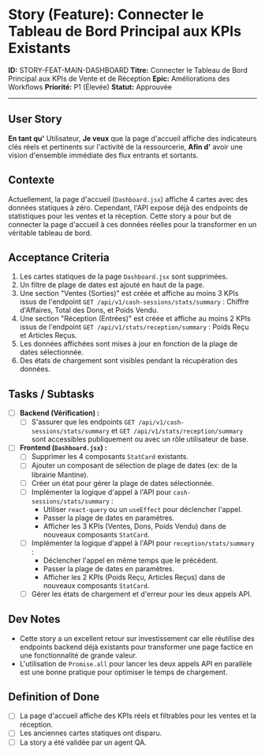 # Story (Feature): Connecter le Tableau de Bord Principal aux KPIs Existants

**ID:** STORY-FEAT-MAIN-DASHBOARD
**Titre:** Connecter le Tableau de Bord Principal aux KPIs de Vente et de Réception
**Epic:** Améliorations des Workflows
**Priorité:** P1 (Élevée)
**Statut:** Approuvée

---

## User Story

**En tant qu'** Utilisateur,
**Je veux** que la page d'accueil affiche des indicateurs clés réels et pertinents sur l'activité de la ressourcerie,
**Afin d'** avoir une vision d'ensemble immédiate des flux entrants et sortants.

## Contexte

Actuellement, la page d'accueil (`Dashboard.jsx`) affiche 4 cartes avec des données statiques à zéro. Cependant, l'API expose déjà des endpoints de statistiques pour les ventes et la réception. Cette story a pour but de connecter la page d'accueil à ces données réelles pour la transformer en un véritable tableau de bord.

## Acceptance Criteria

1.  Les cartes statiques de la page `Dashboard.jsx` sont supprimées.
2.  Un filtre de plage de dates est ajouté en haut de la page.
3.  Une section "Ventes (Sorties)" est créée et affiche au moins 3 KPIs issus de l'endpoint `GET /api/v1/cash-sessions/stats/summary` : Chiffre d'Affaires, Total des Dons, et Poids Vendu.
4.  Une section "Réception (Entrées)" est créée et affiche au moins 2 KPIs issus de l'endpoint `GET /api/v1/stats/reception/summary` : Poids Reçu et Articles Reçus.
5.  Les données affichées sont mises à jour en fonction de la plage de dates sélectionnée.
6.  Des états de chargement sont visibles pendant la récupération des données.

## Tasks / Subtasks

- [ ] **Backend (Vérification) :**
    - [ ] S'assurer que les endpoints `GET /api/v1/cash-sessions/stats/summary` et `GET /api/v1/stats/reception/summary` sont accessibles publiquement ou avec un rôle utilisateur de base.
- [ ] **Frontend (`Dashboard.jsx`) :**
    - [ ] Supprimer les 4 composants `StatCard` existants.
    - [ ] Ajouter un composant de sélection de plage de dates (ex: de la librairie Mantine).
    - [ ] Créer un état pour gérer la plage de dates sélectionnée.
    - [ ] Implémenter la logique d'appel à l'API pour `cash-sessions/stats/summary` :
        -   Utiliser `react-query` ou un `useEffect` pour déclencher l'appel.
        -   Passer la plage de dates en paramètres.
        -   Afficher les 3 KPIs (Ventes, Dons, Poids Vendu) dans de nouveaux composants `StatCard`.
    - [ ] Implémenter la logique d'appel à l'API pour `reception/stats/summary` :
        -   Déclencher l'appel en même temps que le précédent.
        -   Passer la plage de dates en paramètres.
        -   Afficher les 2 KPIs (Poids Reçu, Articles Reçus) dans de nouveaux composants `StatCard`.
    - [ ] Gérer les états de chargement et d'erreur pour les deux appels API.

## Dev Notes

-   Cette story a un excellent retour sur investissement car elle réutilise des endpoints backend déjà existants pour transformer une page factice en une fonctionnalité de grande valeur.
-   L'utilisation de `Promise.all` pour lancer les deux appels API en parallèle est une bonne pratique pour optimiser le temps de chargement.

## Definition of Done

- [ ] La page d'accueil affiche des KPIs réels et filtrables pour les ventes et la réception.
- [ ] Les anciennes cartes statiques ont disparu.
- [ ] La story a été validée par un agent QA.